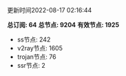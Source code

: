更新时间2022-08-17 02:16:44

**总订阅: 64**
**总节点: 9204**
**有效节点: 1925**
- ss节点: 242
- v2ray节点: 1605
- trojan节点: 76
- ssr节点: 2

